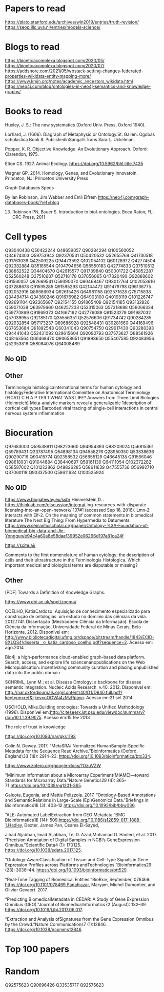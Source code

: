 # Papers to read
https://plato.stanford.edu/archives/win2019/entries/truth-revision/
https://seop.illc.uva.nl/entries/models-science/


# Blogs to read
https://bioeticacomplexa.blogspot.com/2020/05/
https://bioeticacomplexa.blogspot.com/2020/07/
https://addshore.com/2021/05/wbstack-setting-changes-federated-properties-wikidata-entity-mapping-more/
https://www.kmjn.org/notes/academic_ancestors_wikidata.html
https://neo4j.com/blog/ontologies-in-neo4j-semantics-and-knowledge-graphs/
# Books to read
Huxley, J. S.: The new systematics (Oxford Univ. Press, Oxford 1940).

Lorhard, J. (1606). Diagraph of Metaphysic or Ontology.St. Gallen: Ogdoas scholastica Book 8. PublishedinSangalli.Trans.Sara L. Uckelman.

Popper, K. R. Objective Knowledge: An Evolutionary Approach. Oxford: Clarendon, 1975.

 Elton CS. 1927. Animal Ecology. https://doi.org/10.5962/bhl.title.7435 

Wagner GP. 2014. Homology, Genes, and Evolutionary Innovatoin.
Princeton, NJ: Princeton University Press

Graph Databases
Specs

By Ian Robinson, Jim Webber and Emil Eifrem
https://neo4j.com/graph-databases-book/?ref=blog

13.  Robinson  PN,  Bauer  S.  Introduction  to  biol-ontologies.  Boca  Raton,  FL:    CRC  Press, 2011
# Cell types
Q93040438
Q50422244
Q48659057
Q90284294
Q100560052
Q34674303
Q59753943
Q92370531
Q50420532
Q52655768
Q41730518
Q91763038
Q42509225
Q94473592
Q102054102
Q60128972
Q42774504
Q92382884
Q35185544
Q104794656
Q56550183
Q42774833
Q37510512
Q38862522
Q34404570
Q42615577
Q91739840
Q50001722
Q46852287
Q52560248
Q37510607
Q52718178
Q37056065
Q47320490
Q92888602
Q91560057
Q92669541
Q59090070
Q60468467
Q93012764
Q102053616
Q37288678
Q91595285
Q91595293
Q42144472
Q91479798
Q96136775
Q92052916
Q89686934
Q92615426
Q64981158
Q92571628
Q75715838
Q34494714
Q34360246
Q91676982
Q64903100
Q40198119
Q101226747
Q92691104
Q92365687
Q92154155
Q91865409
Q92154185
Q93132926
Q59071038
Q63979660
Q46257233
Q52315063
Q57318688
Q59066334
Q59770869
Q91969373
Q41667192
Q42776089
Q91523279
Q91987032
Q57039955
Q92185170
Q35556351
Q52576606
Q91734742
Q90284285
Q92932854
Q57173237
Q89686928
Q92548431
Q39281660
Q44169496
Q67653684
Q91892543
Q60341043
Q90754750
Q29617430
Q90288393
Q94441043
Q52431092
Q29615604
Q92090793
Q37573627
Q88561926
Q48163564
Q60468470
Q90658651
Q91898650
Q55407585
Q92483956
Q52353816
Q58084076
Q64008489
## No QID

## Other
Terminologia histologicainternational terms for human cytology and histologyFederative International Committee on Anatomical Terminology (FICAT)
C H A P TER 1 WHAT WAS LIFE? Answers from Three Limit Biologies (Helmreich)
Meta-analytic markers reveal a generalizable 1description of cortical cell types
Barcoded viral tracing of single-cell interactions in central nervous system inflammation

# Biocuration
Q97683003
Q59538811
Q98223660
Q94954393
Q98209024
Q56815361
Q59789431
Q33787495
Q54898134
Q94558276
Q28950350
Q53838636
Q90290716
Q90415774
Q92358532
Q56655129
Q46645138
Q91566046
Q98618031
Q91044884
Q38440697
Q58161139
Q64111054
Q102372282
Q58587002
Q101222862
Q49826285
Q58611639
Q47555736
Q56992710
Q37060118
Q93337500
Q58611634
Q100525924

## No QID

https://www.biogateway.eu/ssb/
Himmelstein,D. . https://thinklab.com/discussion/integrat ing-resources-with-disparate-licensing-into-an-open-network/ 107#1 (accessed Sep 16, 2016).
Lmn-2 interacts with Elf-2. On the meaning of common statements in biomedical literature
The Next Big Thing: From Hypermedia to Datuments
https://www.semanticscholar.org/paper/Ontology-%3A-Foundation-of-biomedical-big-data-and-Jie-Yongqun/e94c4a60a8e58daaf39952e06266d197a81ca24f

https://scite.ai/ 

Comments to the first nomenclature of human cytology: the description of cells and their ultrastructure in the Terminologia Histologica. Which important medical and biological terms are disputable or missing?

## Other

[PDF] Towards a Definition of Knowledge Graphs.



https://www.ebi.ac.uk/spot/zooma/


COELHO, KatiaCardoso. Aquisição de conhecimento especializado para construção de ontologias: um estudo no domínio das ciências da vida. 2012.174f. Dissertação (Mestradoem Ciência da Informação). Escola de Ciência da Informação, Universidade Federal de Minas Gerais, Belo Horizonte, 2012. Disponível em: http://www.bibliotecadigital.ufmg.br/dspace/bitstream/handle/1843/ECID-8XLQS4/disserta__o_katia_cardoso_coelho.pdf?sequence=2. Acesso em: ago.2014

Bio4j: a high-performance cloud-enabled graph-based data platform.
Search, access, and explore life sciencenanopublications on the Web
Micropublication: incentivizing community curation and placing unpublished data into the public domain

SCHRIML, Lynn M.; et al. Disease Ontology: a backbone for disease semantic integration. Nucleic Acids Research. v.40. 2012. Disponível em: http://nar.oxfordjournals.org/content/40/D1/D940.full.pdf?keytype=ref&ijkey=oOOVAj4zMzRpayq. Acesso em:21 set 2014

USCHOLD, Mike.Building ontologies: Towards a Unified Methodology (1996). Disponível em:http://citeseerx.ist.psu.edu/viewdoc/summary?doi=10.1.1.39.9075. Acesso em:15 fev 2013

The role of trust in knowledge

https://doi.org/10.1093/nar/gks1193

 Colin N. Dewey. 2017. “MetaSRA: Normalized HumanSample-Specific Metadata for the Sequence Read Archive.”Bioinformatics (Oxford, England)33 (18): 2914–23. https://doi.org/10.1093/bioinformatics/btx334.

 https://www.zotero.org/google-docs/?OzuVZW

“Minimum Information about a Microarray Experiment(MIAME)—toward Standards for Microarray Data.”Nature Genetics29 (4): 365–71.https://doi.org/10.1038/ng1201-365.

Galeota, Eugenia, and Mattia Pelizzola. 2017. “Ontology-Based Annotations and SemanticRelations in Large-Scale (Epi)Genomics Data.”Briefings in Bioinformatics18 (3): 403–12.https://doi.org/10.1093/bib/bbw036.

“ALE: Automated LabelExtraction from GEO Metadata.”BMC Bioinformatics18 (14): 509.https://doi.org/10.1186/s12859-017-1888-1.Hadley, Dexter, James Pan, Osama El-Sayed,

Jihad Aljabban, Imad Aljabban, Tej D. Azad,Mohamad O. Hadied, et al. 2017. “Precision Annotation of Digital Samples in NCBI’s GeneExpression Omnibus.”Scientific Data4 (1): 170125. https://doi.org/10.1038/sdata.2017.125.


“Ontology-AwareClassification of Tissue and Cell-Type Signals in Gene Expression Profiles across Platforms andTechnologies.”Bioinformatics29 (23): 3036–44. https://doi.org/10.1093/bioinformatics/btt529.


“Real-Time Tagging of Biomedical Entities.”BioRxiv, September, 078469. https://doi.org/10.1101/078469.Panahiazar, Maryam, Michel Dumontier, and Olivier Gevaert. 2017. 

“Predicting BiomedicalMetadata in CEDAR: A Study of Gene Expression Omnibus (GEO).”Journal of BiomedicalInformatics72 (August): 132–39. https://doi.org/10.1016/j.jbi.2017.06.017.


“Extraction and Analysis ofSignatures from the Gene Expression Omnibus by the Crowd.”Nature Communications7 (1):12846. https://doi.org/10.1038/ncomms12846.


# Top 100 papers
# Random
Q92575623
Q90696426
Q33535717
Q92575623

